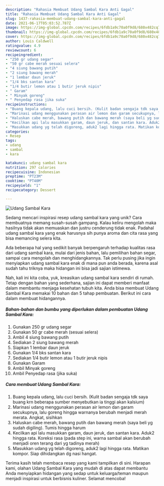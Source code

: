 ```yaml
---
description: "Rahasia Membuat Udang Sambal Kara Anti Gagal"
title: "Rahasia Membuat Udang Sambal Kara Anti Gagal"
slug: 1437-rahasia-membuat-udang-sambal-kara-anti-gagal
date: 2021-06-17T05:03:52.787Z
image: https://img-global.cpcdn.com/recipes/6fdb1a9c70a0f9d8/680x482cq70/udang-sambal-kara-foto-resep-utama.jpg
thumbnail: https://img-global.cpcdn.com/recipes/6fdb1a9c70a0f9d8/680x482cq70/udang-sambal-kara-foto-resep-utama.jpg
cover: https://img-global.cpcdn.com/recipes/6fdb1a9c70a0f9d8/680x482cq70/udang-sambal-kara-foto-resep-utama.jpg
author: Louis Caldwell
ratingvalue: 4.9
reviewcount: 6
recipeingredient:
- "250 gr udang segar"
- "50 gr cabe merah sesuai selera"
- "4 siung bawang putih"
- "2 siung bawang merah"
- "1 lembar daun jeruk"
- "1/4 bks santan kara"
- "1/4 butir lemon atau 1 butir jeruk nipis"
- " Garam"
- " Minyak goreng"
- " Penyedap rasa jika suka"
recipeinstructions:
- "Buang kepala udang, lalu cuci bersih. (Kulit badan sengaja tdk saya buang krn beberapa sumber menyebutkan ia tinggi akan kalsium)"
- "Marinasi udang menggunakan perasan air lemon dan garam secukupnya, lalu goreng hingga warnanya berubah menjadi merah merata. Angkat, sisihkan"
- "Haluskan cabe merah, bawang putih dan bawang merah (saya beli yg sudah digiling). Tumis hingga harum"
- "Kecilkan api lalu masukkan garam, daun jeruk, dan santan kara. Aduk2 hingga rata. Koreksi rasa (pada step ini, warna sambal akan berubah menjadi oren terang dari yg tadinya merah)"
- "Masukkan udang yg telah digoreng, aduk2 lagi hingga rata. Matikan kompor. Siap dihidangkan dg nasi hangat."
categories:
- Resep
tags:
- udang
- sambal
- kara

katakunci: udang sambal kara 
nutrition: 297 calories
recipecuisine: Indonesian
preptime: "PT23M"
cooktime: "PT40M"
recipeyield: "1"
recipecategory: Dessert

---
```



![Udang Sambal Kara](https://img-global.cpcdn.com/recipes/6fdb1a9c70a0f9d8/680x482cq70/udang-sambal-kara-foto-resep-utama.jpg)

Sedang mencari inspirasi resep udang sambal kara yang unik? Cara membuatnya memang susah-susah gampang. Kalau keliru mengolah maka hasilnya tidak akan memuaskan dan justru cenderung tidak enak. Padahal udang sambal kara yang enak harusnya sih punya aroma dan cita rasa yang bisa memancing selera kita.

Ada beberapa hal yang sedikit banyak berpengaruh terhadap kualitas rasa dari udang sambal kara, mulai dari jenis bahan, lalu pemilihan bahan segar, sampai cara mengolah dan menghidangkannya. Tak perlu pusing jika ingin menyiapkan udang sambal kara enak di mana pun anda berada, karena asal sudah tahu triknya maka hidangan ini bisa jadi sajian istimewa.




Nah, kali ini kita coba, yuk, kreasikan udang sambal kara sendiri di rumah. Tetap dengan bahan yang sederhana, sajian ini dapat memberi manfaat dalam membantu menjaga kesehatan tubuh kita. Anda bisa membuat Udang Sambal Kara memakai 10 bahan dan 5 tahap pembuatan. Berikut ini cara dalam membuat hidangannya.

<!--inarticleads1-->

##### Bahan-bahan dan bumbu yang diperlukan dalam pembuatan Udang Sambal Kara:

1. Gunakan 250 gr udang segar
1. Gunakan 50 gr cabe merah (sesuai selera)
1. Ambil 4 siung bawang putih
1. Sediakan 2 siung bawang merah
1. Siapkan 1 lembar daun jeruk
1. Gunakan 1/4 bks santan kara
1. Sediakan 1/4 butir lemon atau 1 butir jeruk nipis
1. Gunakan  Garam
1. Ambil  Minyak goreng
1. Ambil  Penyedap rasa (jika suka)




<!--inarticleads2-->

##### Cara membuat Udang Sambal Kara:

1. Buang kepala udang, lalu cuci bersih. (Kulit badan sengaja tdk saya buang krn beberapa sumber menyebutkan ia tinggi akan kalsium)
1. Marinasi udang menggunakan perasan air lemon dan garam secukupnya, lalu goreng hingga warnanya berubah menjadi merah merata. Angkat, sisihkan
1. Haluskan cabe merah, bawang putih dan bawang merah (saya beli yg sudah digiling). Tumis hingga harum
1. Kecilkan api lalu masukkan garam, daun jeruk, dan santan kara. Aduk2 hingga rata. Koreksi rasa (pada step ini, warna sambal akan berubah menjadi oren terang dari yg tadinya merah)
1. Masukkan udang yg telah digoreng, aduk2 lagi hingga rata. Matikan kompor. Siap dihidangkan dg nasi hangat.




Terima kasih telah membaca resep yang kami tampilkan di sini. Harapan kami, olahan Udang Sambal Kara yang mudah di atas dapat membantu Anda menyiapkan hidangan yang sedap untuk keluarga/teman maupun menjadi inspirasi untuk berbisnis kuliner. Selamat mencoba!
